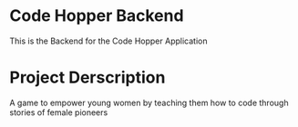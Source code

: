 # Code Hopper Backend 
This is the Backend for the Code Hopper Application 

# Project Derscription 
A game to empower young women by teaching them how to code through stories of female pioneers

